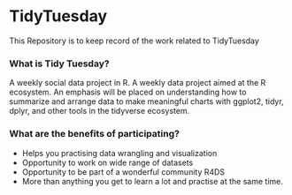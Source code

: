 # TidyTuesday
This Repository is to keep record of the work related to TidyTuesday

### What is Tidy Tuesday?
A weekly social data project in R. A weekly data project aimed at the R ecosystem. An emphasis will be placed on understanding how to summarize and arrange data to make meaningful charts with ggplot2, tidyr, dplyr, and other tools in the tidyverse ecosystem.

### What are the benefits of participating?

* Helps you practising data wrangling and visualization
* Opportunity to work on wide range of datasets
* Opportunity to be part of a wonderful community R4DS
* More than anything you get to learn a lot and practise at the same time.


